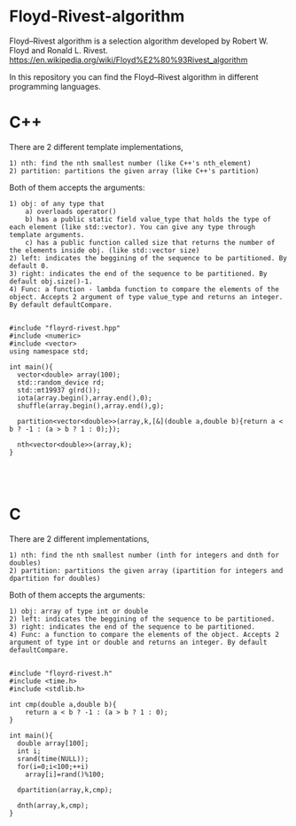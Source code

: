 # Floyd-Rivest-algorithm
Floyd–Rivest algorithm is a selection algorithm developed by Robert W. Floyd and Ronald L. Rivest. https://en.wikipedia.org/wiki/Floyd%E2%80%93Rivest_algorithm

In this repository you can find the Floyd–Rivest algorithm in different programming languages.

<h1>C++</h1
    
There are 2 different template implementations,
    
    1) nth: find the nth smallest number (like C++'s nth_element)
    2) partition: partitions the given array (like C++'s partition)

Both of them accepts the arguments:

    1) obj: of any type that 
        a) overloads operator()
        b) has a public static field value_type that holds the type of each element (like std::vector). You can give any type through template arguments.
        c) has a public function called size that returns the number of the elements inside obj. (like std::vector size)
    2) left: indicates the beggining of the sequence to be partitioned. By default 0.
    3) right: indicates the end of the sequence to be partitioned. By default obj.size()-1.
    4) Func: a function - lambda function to compare the elements of the object. Accepts 2 argument of type value_type and returns an integer. By default defaultCompare.


    #include "floyrd-rivest.hpp"
    #include <numeric>
    #include <vector>
    using namespace std;
  
    int main(){
      vector<double> array(100);
      std::random_device rd;
      std::mt19937 g(rd());
      iota(array.begin(),array.end(),0);
      shuffle(array.begin(),array.end(),g);
      
      partition<vector<double>>(array,k,[&](double a,double b){return a < b ? -1 : (a > b ? 1 : 0);});
  
      nth<vector<double>>(array,k);
    }
   
   </br>
   </br>
<h1>C</h1
    
There are 2 different implementations,
    
    1) nth: find the nth smallest number (inth for integers and dnth for doubles)
    2) partition: partitions the given array (ipartition for integers and dpartition for doubles)

Both of them accepts the arguments:

    1) obj: array of type int or double
    2) left: indicates the beggining of the sequence to be partitioned.
    3) right: indicates the end of the sequence to be partitioned.
    4) Func: a function to compare the elements of the object. Accepts 2 argument of type int or double and returns an integer. By default defaultCompare.


    #include "floyrd-rivest.h"
    #include <time.h>
    #include <stdlib.h>

    int cmp(double a,double b){
        return a < b ? -1 : (a > b ? 1 : 0);
    }
  
    int main(){
      double array[100];
      int i;
      srand(time(NULL));
      for(i=0;i<100;++i)
        array[i]=rand()%100;
      
      dpartition(array,k,cmp);
  
      dnth(array,k,cmp);
    }

